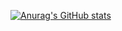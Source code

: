 [![Anurag's GitHub stats](https://github-readme-stats.vercel.app/api?username=eshevlyakova)](https://github.com/eshevlyakova/github-readme-stats)
